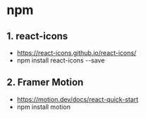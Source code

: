 # npm
## 1. react-icons
- https://react-icons.github.io/react-icons/
- npm install react-icons --save

## 2. Framer Motion
- https://motion.dev/docs/react-quick-start
- npm install motion